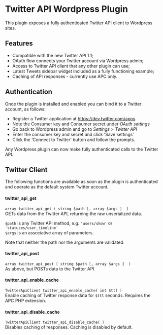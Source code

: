 # Twitter API Wordpress Plugin

This plugin exposes a fully authenticated Twitter API client to Wordpress sites.


## Features

* Compatible with the new Twitter API 1.1;
* OAuth flow connects your Twitter account via Wordpress admin;
* Access to Twitter API client that any other plugin can use;
* Latest Tweets sidebar widget included as a fully functioning example;
* Caching of API responses - currently use APC only.


## Authentication

Once the plugin is installed and enabled you can bind it to a Twitter account, as follows:

* Register a Twitter application at https://dev.twitter.com/apps
* Note the Consumer key and Consumer secret under *OAuth settings*
* Go back to Wordpress admin and go to *Settings > Twitter API*
* Enter the consumer key and secret and click 'Save settings'
* Click the 'Connect to Twitter' button and follow the prompts.

Any Wordpress plugin can now make fully authenticated calls to the Twitter API.


## Twitter Client

The following functions are available as soon as the plugin is authenticated and operate as the default system Twitter account.

#### twitter_api_get
`array twitter_api_get ( string $path [, array $args ]  )`  
GETs data from the Twitter API, returning the raw unserialized data.

`$path` is any Twitter API method, e.g. `'users/show'` or `'statuses/user_timeline'`  
`$args` is an associative array of parameters.

Note that neither the path nor the arguments are validated.

#### twitter_api_post
`array twitter_api_post ( string $path [, array $args ]  )`  
As above, but POSTs data to the Twitter API.

#### twitter_api_enable_cache
`TwitterApiClient twitter_api_enable_cache( int $ttl )`  
Enable caching of Twitter response data for `$ttl` seconds. Requires the APC PHP extension.

#### twitter_api_disable_cache
`TwitterApiClient twitter_api_disable_cache( )`  
Disables caching of responses. Caching is disabled by default.


